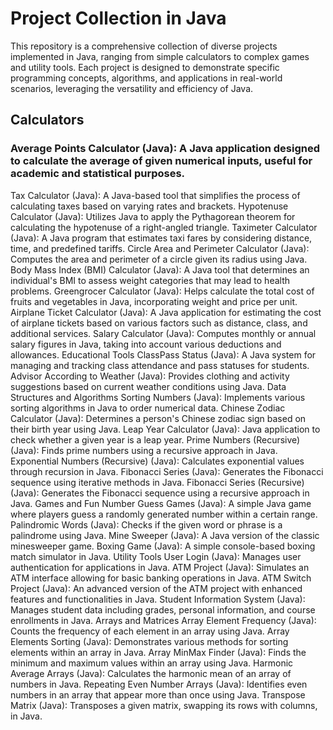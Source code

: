 # Project Collection in Java
This repository is a comprehensive collection of diverse projects implemented in Java, ranging from simple calculators to complex games and utility tools. Each project is designed to demonstrate specific programming concepts, algorithms, and applications in real-world scenarios, leveraging the versatility and efficiency of Java.

## Calculators
### Average Points Calculator (Java): A Java application designed to calculate the average of given numerical inputs, useful for academic and statistical purposes.
Tax Calculator (Java): A Java-based tool that simplifies the process of calculating taxes based on varying rates and brackets.
Hypotenuse Calculator (Java): Utilizes Java to apply the Pythagorean theorem for calculating the hypotenuse of a right-angled triangle.
Taximeter Calculator (Java): A Java program that estimates taxi fares by considering distance, time, and predefined tariffs.
Circle Area and Perimeter Calculator (Java): Computes the area and perimeter of a circle given its radius using Java.
Body Mass Index (BMI) Calculator (Java): A Java tool that determines an individual's BMI to assess weight categories that may lead to health problems.
Greengrocer Calculator (Java): Helps calculate the total cost of fruits and vegetables in Java, incorporating weight and price per unit.
Airplane Ticket Calculator (Java): A Java application for estimating the cost of airplane tickets based on various factors such as distance, class, and additional services.
Salary Calculator (Java): Computes monthly or annual salary figures in Java, taking into account various deductions and allowances.
Educational Tools
ClassPass Status (Java): A Java system for managing and tracking class attendance and pass statuses for students.
Advisor According to Weather (Java): Provides clothing and activity suggestions based on current weather conditions using Java.
Data Structures and Algorithms
Sorting Numbers (Java): Implements various sorting algorithms in Java to order numerical data.
Chinese Zodiac Calculator (Java): Determines a person's Chinese zodiac sign based on their birth year using Java.
Leap Year Calculator (Java): Java application to check whether a given year is a leap year.
Prime Numbers (Recursive) (Java): Finds prime numbers using a recursive approach in Java.
Exponential Numbers (Recursive) (Java): Calculates exponential values through recursion in Java.
Fibonacci Series (Java): Generates the Fibonacci sequence using iterative methods in Java.
Fibonacci Series (Recursive) (Java): Generates the Fibonacci sequence using a recursive approach in Java.
Games and Fun
Number Guess Games (Java): A simple Java game where players guess a randomly generated number within a certain range.
Palindromic Words (Java): Checks if the given word or phrase is a palindrome using Java.
Mine Sweeper (Java): A Java version of the classic minesweeper game.
Boxing Game (Java): A simple console-based boxing match simulator in Java.
Utility Tools
User Login (Java): Manages user authentication for applications in Java.
ATM Project (Java): Simulates an ATM interface allowing for basic banking operations in Java.
ATM Switch Project (Java): An advanced version of the ATM project with enhanced features and functionalities in Java.
Student Information System (Java): Manages student data including grades, personal information, and course enrollments in Java.
Arrays and Matrices
Array Element Frequency (Java): Counts the frequency of each element in an array using Java.
Array Elements Sorting (Java): Demonstrates various methods for sorting elements within an array in Java.
Array MinMax Finder (Java): Finds the minimum and maximum values within an array using Java.
Harmonic Average Arrays (Java): Calculates the harmonic mean of an array of numbers in Java.
Repeating Even Number Arrays (Java): Identifies even numbers in an array that appear more than once using Java.
Transpose Matrix (Java): Transposes a given matrix, swapping its rows with columns, in Java.
